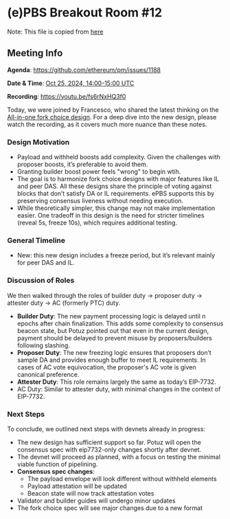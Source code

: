 # (e)PBS Breakout Room #12

Note: This file is copied from [here](https://hackmd.io/@ttsao/epbs-breakout-12)

## Meeting Info

**Agenda**: https://github.com/ethereum/pm/issues/1188

**Date & Time**: [Oct 25, 2024, 14:00-15:00 UTC](https://www.timeanddate.com/worldclock/converter.html?iso=20240213T140000&p1=1440&p2=37&p3=136&p4=237&p5=923&p6=204&p7=671&p8=16&p9=41&p10=107&p11=28)

**Recording**: https://youtu.be/fs6rNxHQ3f0

Today, we were joined by Francesco, who shared the latest thinking on the [All-in-one fork choice design](https://hackmd.io/UX7Vhsv8RTy8I49Uxez3Ng?view). For a deep dive into the new design, please watch the recording, as it covers much more nuance than these notes.


### Design Motivation
- Payload and withheld boosts add complexity. Given the challenges with proposer boosts, it’s preferable to avoid them.
- Granting builder boost power feels "wrong" to begin wtih.
- The goal is to harmonize fork choice designs with major features like IL and peer DAS. All these designs share the principle of voting against blocks that don’t satisfy DA or IL requirements. ePBS supports this by preserving consensus liveness without needing execution.
- While theoretically simpler, this change may not make implementation easier. One tradeoff in this design is the need for stricter timelines (reveal 5s, freeze 10s), which requires additional testing.

### General Timeline

- New: this new design includes a freeze period, but it’s relevant mainly for peer DAS and IL.

### Discussion of Roles
We then walked through the roles of builder duty -> proposer duty -> attester duty -> AC (formerly PTC) duty.

- **Builder Duty**: The new payment processing logic is delayed until n epochs after chain finalization. This adds some complexity to consensus beacon state, but Potuz pointed out that even in the current design, payment should be delayed to prevent misuse by proposers/builders following slashing.
- **Proposer Duty**: The new freezing logic ensures that proposers don’t sample DA and provides enough buffer to meet IL requirements. In cases of AC vote equivocation, the proposer's AC vote is given canonical preference.
- **Attester Duty**: This role remains largely the same as today’s EIP-7732.
- AC Duty: Similar to attester duty, with minimal changes in the context of EIP-7732.

### Next Steps
To conclude, we outlined next steps with devnets already in progress:

- The new design has sufficient support so far. Potuz will open the consensus spec with eip7732-only changes shortly after devnet.
- The devnet will proceed as planned, with a focus on testing the minimal viable function of pipelining.
- **Consensus spec changes**:
  - The payload envelope will look different without withheld elements
  - Payload attestation will be updated
  - Beacon state will now track attestation votes
- Validator and builder guides will undergo minor updates
- The fork choice spec will see major changes due to a new format
